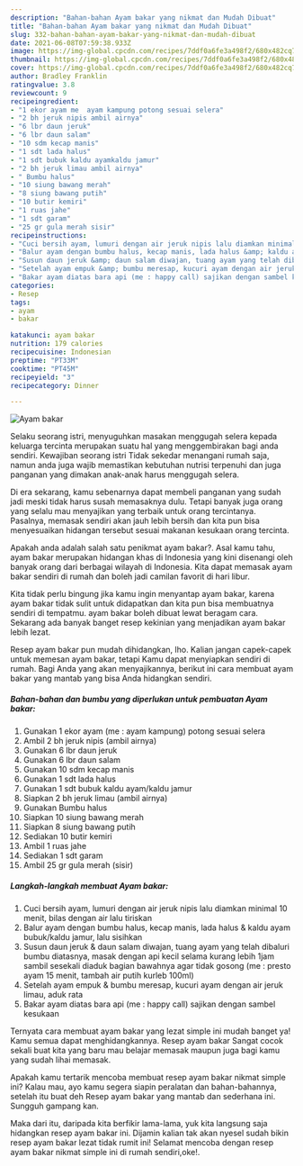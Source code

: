 ```yaml
---
description: "Bahan-bahan Ayam bakar yang nikmat dan Mudah Dibuat"
title: "Bahan-bahan Ayam bakar yang nikmat dan Mudah Dibuat"
slug: 332-bahan-bahan-ayam-bakar-yang-nikmat-dan-mudah-dibuat
date: 2021-06-08T07:59:38.933Z
image: https://img-global.cpcdn.com/recipes/7ddf0a6fe3a498f2/680x482cq70/ayam-bakar-foto-resep-utama.jpg
thumbnail: https://img-global.cpcdn.com/recipes/7ddf0a6fe3a498f2/680x482cq70/ayam-bakar-foto-resep-utama.jpg
cover: https://img-global.cpcdn.com/recipes/7ddf0a6fe3a498f2/680x482cq70/ayam-bakar-foto-resep-utama.jpg
author: Bradley Franklin
ratingvalue: 3.8
reviewcount: 9
recipeingredient:
- "1 ekor ayam me  ayam kampung potong sesuai selera"
- "2 bh jeruk nipis ambil airnya"
- "6 lbr daun jeruk"
- "6 lbr daun salam"
- "10 sdm kecap manis"
- "1 sdt lada halus"
- "1 sdt bubuk kaldu ayamkaldu jamur"
- "2 bh jeruk limau ambil airnya"
- " Bumbu halus"
- "10 siung bawang merah"
- "8 siung bawang putih"
- "10 butir kemiri"
- "1 ruas jahe"
- "1 sdt garam"
- "25 gr gula merah sisir"
recipeinstructions:
- "Cuci bersih ayam, lumuri dengan air jeruk nipis lalu diamkan minimal 10 menit, bilas dengan air lalu tiriskan"
- "Balur ayam dengan bumbu halus, kecap manis, lada halus &amp; kaldu ayam bubuk/kaldu jamur, lalu sisihkan"
- "Susun daun jeruk &amp; daun salam diwajan, tuang ayam yang telah dibaluri bumbu diatasnya, masak dengan api kecil selama kurang lebih 1jam sambil sesekali diaduk bagian bawahnya agar tidak gosong (me : presto ayam 15 menit, tambah air putih kurleb 100ml)"
- "Setelah ayam empuk &amp; bumbu meresap, kucuri ayam dengan air jeruk limau, aduk rata"
- "Bakar ayam diatas bara api (me : happy call) sajikan dengan sambel kesukaan"
categories:
- Resep
tags:
- ayam
- bakar

katakunci: ayam bakar 
nutrition: 179 calories
recipecuisine: Indonesian
preptime: "PT33M"
cooktime: "PT45M"
recipeyield: "3"
recipecategory: Dinner

---
```



![Ayam bakar](https://img-global.cpcdn.com/recipes/7ddf0a6fe3a498f2/680x482cq70/ayam-bakar-foto-resep-utama.jpg)

Selaku seorang istri, menyuguhkan masakan menggugah selera kepada keluarga tercinta merupakan suatu hal yang menggembirakan bagi anda sendiri. Kewajiban seorang istri Tidak sekedar menangani rumah saja, namun anda juga wajib memastikan kebutuhan nutrisi terpenuhi dan juga panganan yang dimakan anak-anak harus menggugah selera.

Di era  sekarang, kamu sebenarnya dapat membeli panganan yang sudah jadi meski tidak harus susah memasaknya dulu. Tetapi banyak juga orang yang selalu mau menyajikan yang terbaik untuk orang tercintanya. Pasalnya, memasak sendiri akan jauh lebih bersih dan kita pun bisa menyesuaikan hidangan tersebut sesuai makanan kesukaan orang tercinta. 



Apakah anda adalah salah satu penikmat ayam bakar?. Asal kamu tahu, ayam bakar merupakan hidangan khas di Indonesia yang kini disenangi oleh banyak orang dari berbagai wilayah di Indonesia. Kita dapat memasak ayam bakar sendiri di rumah dan boleh jadi camilan favorit di hari libur.

Kita tidak perlu bingung jika kamu ingin menyantap ayam bakar, karena ayam bakar tidak sulit untuk didapatkan dan kita pun bisa membuatnya sendiri di tempatmu. ayam bakar boleh dibuat lewat beragam cara. Sekarang ada banyak banget resep kekinian yang menjadikan ayam bakar lebih lezat.

Resep ayam bakar pun mudah dihidangkan, lho. Kalian jangan capek-capek untuk memesan ayam bakar, tetapi Kamu dapat menyiapkan sendiri di rumah. Bagi Anda yang akan menyajikannya, berikut ini cara membuat ayam bakar yang mantab yang bisa Anda hidangkan sendiri.

<!--inarticleads1-->

##### Bahan-bahan dan bumbu yang diperlukan untuk pembuatan Ayam bakar:

1. Gunakan 1 ekor ayam (me : ayam kampung) potong sesuai selera
1. Ambil 2 bh jeruk nipis (ambil airnya)
1. Gunakan 6 lbr daun jeruk
1. Gunakan 6 lbr daun salam
1. Gunakan 10 sdm kecap manis
1. Gunakan 1 sdt lada halus
1. Gunakan 1 sdt bubuk kaldu ayam/kaldu jamur
1. Siapkan 2 bh jeruk limau (ambil airnya)
1. Gunakan  Bumbu halus
1. Siapkan 10 siung bawang merah
1. Siapkan 8 siung bawang putih
1. Sediakan 10 butir kemiri
1. Ambil 1 ruas jahe
1. Sediakan 1 sdt garam
1. Ambil 25 gr gula merah (sisir)




<!--inarticleads2-->

##### Langkah-langkah membuat Ayam bakar:

1. Cuci bersih ayam, lumuri dengan air jeruk nipis lalu diamkan minimal 10 menit, bilas dengan air lalu tiriskan
1. Balur ayam dengan bumbu halus, kecap manis, lada halus &amp; kaldu ayam bubuk/kaldu jamur, lalu sisihkan
1. Susun daun jeruk &amp; daun salam diwajan, tuang ayam yang telah dibaluri bumbu diatasnya, masak dengan api kecil selama kurang lebih 1jam sambil sesekali diaduk bagian bawahnya agar tidak gosong (me : presto ayam 15 menit, tambah air putih kurleb 100ml)
1. Setelah ayam empuk &amp; bumbu meresap, kucuri ayam dengan air jeruk limau, aduk rata
1. Bakar ayam diatas bara api (me : happy call) sajikan dengan sambel kesukaan




Ternyata cara membuat ayam bakar yang lezat simple ini mudah banget ya! Kamu semua dapat menghidangkannya. Resep ayam bakar Sangat cocok sekali buat kita yang baru mau belajar memasak maupun juga bagi kamu yang sudah lihai memasak.

Apakah kamu tertarik mencoba membuat resep ayam bakar nikmat simple ini? Kalau mau, ayo kamu segera siapin peralatan dan bahan-bahannya, setelah itu buat deh Resep ayam bakar yang mantab dan sederhana ini. Sungguh gampang kan. 

Maka dari itu, daripada kita berfikir lama-lama, yuk kita langsung saja hidangkan resep ayam bakar ini. Dijamin kalian tak akan nyesel sudah bikin resep ayam bakar lezat tidak rumit ini! Selamat mencoba dengan resep ayam bakar nikmat simple ini di rumah sendiri,oke!.

